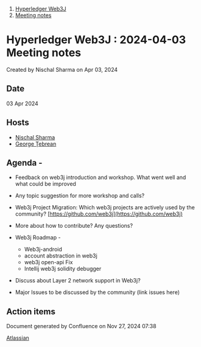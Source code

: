 1. [Hyperledger Web3J](index.html)
2. [Meeting notes](Meeting-notes_23101909.html)

# Hyperledger Web3J : 2024-04-03 Meeting notes

Created by Nischal Sharma on Apr 03, 2024

## Date

03 Apr 2024

## Hosts

- [Nischal Sharma](https://lf-hyperledger.atlassian.net/wiki/people/63b4047c4bc858b303ce4eae?ref=confluence)
- [George Ţebrean](https://lf-hyperledger.atlassian.net/wiki/people/620128a9506317006b07342a?ref=confluence)

## Agenda -

- Feedback on web3j introduction and workshop. What went well and what could be improved
- Any topic suggestion for more workshop and calls?
- Web3j Project Migration: Which web3j projects are actively used by the community? [https://github.com/web3j](https://github.com/web3j)
- More about how to contribute? Any questions?
- Web3j Roadmap - 
  
  - Web3j-android
  - account abstraction in web3j
  - web3j open-api Fix
  - Intellij web3j solidity debugger
- Discuss about Layer 2 network support in Web3j?
- Major Issues to be discussed by the community (link issues here)

## Action items

Document generated by Confluence on Nov 27, 2024 07:38

[Atlassian](http://www.atlassian.com/)
